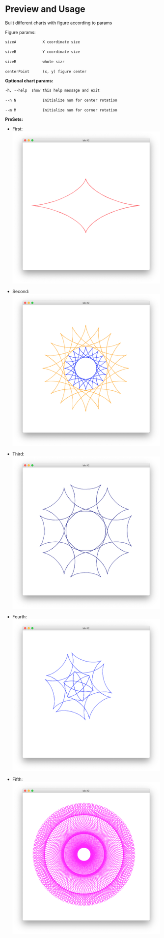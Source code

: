 # Preview and Usage

Built different charts with figure according to params

Figure params:
```
sizeA            X coordinate size

sizeB            Y coordinate size

sizeR            whole sizr

centerPoint      (x, y) figure center
```

**Optional chart params:**
```
-h, --help  show this help message and exit

--n N            Initialize num for center rotation

--m M            Initialize num for corner rotation
```
**PreSets:**

- First:
![First](help_images/1.png)

- Second:
![First](help_images/2.png)

- Third:
![First](help_images/3.png)

- Fourth:
![First](help_images/4.png)

- Fifth:
![First](help_images/5.png)
